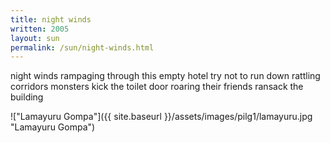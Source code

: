 ```yaml
---
title: night winds
written: 2005
layout: sun
permalink: /sun/night-winds.html
---
```


<div class="poem">
night winds  
rampaging through  
this empty hotel  
try not to run  
down rattling corridors  
monsters  
kick the toilet door  
roaring  
their friends  
ransack the building  
</div>

!["Lamayuru Gompa"]({{ site.baseurl }}/assets/images/pilg1/lamayuru.jpg "Lamayuru Gompa")
